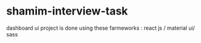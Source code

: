 # shamim-interview-task
dashboard ui project is done using these farmeworks :
react js / material ui/ sass
